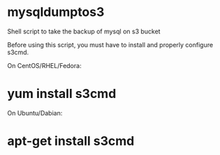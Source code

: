 mysqldumptos3
=============

Shell script to take the backup of mysql on s3 bucket

Before using this script, you must have to install and properly configure s3cmd.

On CentOS/RHEL/Fedora:

# yum install s3cmd

On Ubuntu/Dabian:

# apt-get install s3cmd
